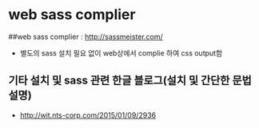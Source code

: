 # web sass complier

##web sass complier : http://sassmeister.com/

- 별도의 sass 설치 필요 없이 web상에서 complie 하여 css output함

## 기타 설치 및 sass 관련 한글 블로그(설치 및 간단한 문법 설명)

- http://wit.nts-corp.com/2015/01/09/2936

